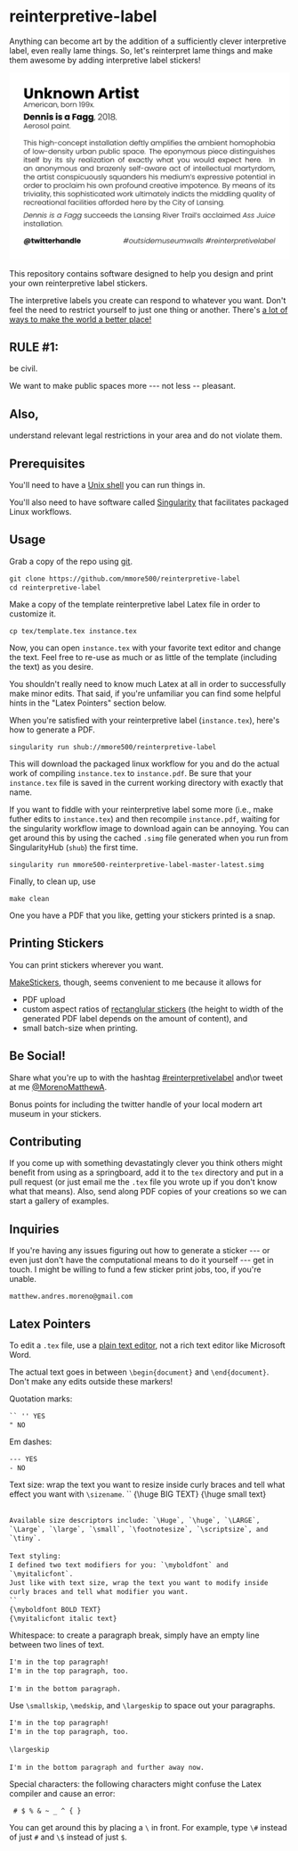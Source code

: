 # reinterpretive-label

Anything can become art by the addition of a sufficiently clever interpretive label, even really lame things.
So, let's reinterpret lame things and make them awesome by adding interpretive label stickers!

![](example.png)

This repository contains software designed to help you design and print your own reinterpretive label stickers.

The interpretive labels you create can respond to whatever you want.
Don't feel the need to restrict yourself to just one thing or another.
There's [a lot of ways to make the world a better place!](https://twitter.com/Malboury/status/968163458679263238/)

## RULE #1:

be civil.

We want to make public spaces more --- not less -- pleasant.

## Also,

understand relevant legal restrictions in your area and do not violate them.

## Prerequisites

You'll need to have a [Unix shell](https://en.wikipedia.org/wiki/Unix_shell) you can run things in.

You'll also need to have software called [Singularity](https://singularity.lbl.gov/) that facilitates packaged Linux workflows.

## Usage

Grab a copy of the repo using [git](https://git-scm.com/).
```
git clone https://github.com/mmore500/reinterpretive-label
cd reinterpretive-label
```

Make a copy of the template reinterpretive label Latex file in order to customize it.

```
cp tex/template.tex instance.tex
```

Now, you can open `instance.tex` with your favorite text editor and change the text.
Feel free to re-use as much or as little of the template (including the text) as you desire.

You shouldn't really need to know much Latex at all in order to successfully make minor edits.
That said, if you're unfamiliar you can find some helpful hints in the "Latex Pointers" section below.

When you're satisfied with your reinterpretive label (`instance.tex`), here's how to generate a PDF.

```
singularity run shub://mmore500/reinterpretive-label
```

This will download the packaged linux workflow for you and do the actual work of compiling `instance.tex` to `instance.pdf`.
Be sure that your `instance.tex` file is saved in the current working directory with exactly that name.

If you want to fiddle with your reinterpretive label some more (i.e., make futher edits to `instance.tex`) and then recompile `instance.pdf`, waiting for the singularity workflow image to download again can be annoying.
You can get around this by using the cached `.simg` file generated when you run from SingularityHub (`shub`) the first time.

```
singularity run mmore500-reinterpretive-label-master-latest.simg
```

Finally, to clean up, use
```
make clean
```

One you have a PDF that you like, getting your stickers printed is a snap.

## Printing Stickers

You can print stickers wherever you want.

[MakeStickers](https://www.makestickers.com/), though, seems convenient to me because it allows for
* PDF upload
* custom aspect ratios of [rectanglular stickers](https://www.makestickers.com/products/custom-stickers/rectangle-stickers) (the height to width of the generated PDF label depends on the amount of content), and
* small batch-size when printing.

## Be Social!

Share what you're up to with the hashtag [#reinterpretivelabel](https://twitter.com/hashtag/reinterpretivelabel) and\or tweet at me [@MorenoMatthewA](https://twitter.com/MorenoMatthewA).

Bonus points for including the twitter handle of your local modern art museum in your stickers.

## Contributing

If you come up with something devastatingly clever you think others might benefit from using as a springboard, add it to the `tex` directory and put in a pull request (or just email me the `.tex` file you wrote up if you don't know what that means).
Also, send along PDF copies of your creations so we can start a gallery of examples.

## Inquiries

If you're having any issues figuring out how to generate a sticker --- or even just don't have the computational means to do it yourself --- get in touch.
I might be willing to fund a few sticker print jobs, too, if you're unable.

```
matthew.andres.moreno@gmail.com
```

## Latex Pointers

To edit a `.tex` file, use a [plain text editor](https://en.wikipedia.org/wiki/Text_editor), not a rich text editor like Microsoft Word.

The actual text goes in between `\begin{document}` and `\end{document}`.
Don't make any edits outside these markers!

Quotation marks:
```
`` '' YES
" NO
```

Em dashes:
```
--- YES
- NO
```

Text size:
wrap the text you want to resize inside curly braces and tell what effect you want with `\sizename`.
``
{\huge BIG TEXT}
{\huge small text}
```

Available size descriptors include: `\Huge`, `\huge`, `\LARGE`, `\Large`, `\large`, `\small`, `\footnotesize`, `\scriptsize`, and `\tiny`.

Text styling:
I defined two text modifiers for you: `\myboldfont` and `\myitalicfont`.
Just like with text size, wrap the text you want to modify inside curly braces and tell what modifier you want.
``
{\myboldfont BOLD TEXT}
{\myitalicfont italic text}
```

Whitespace:
to create a paragraph break, simply have an empty line between two lines of text.
```
I'm in the top paragraph!
I'm in the top paragraph, too.

I'm in the bottom paragraph.
```

Use `\smallskip`, `\medskip`, and `\largeskip` to space out your paragraphs.

```
I'm in the top paragraph!
I'm in the top paragraph, too.

\largeskip

I'm in the bottom paragraph and further away now.
```

Special characters:
the following characters might confuse the Latex compiler and cause an error:
```
 # $ % & ~ _ ^ { }
```
You can get around this by placing a `\` in front.
For example, type `\#` instead of just `#` and `\$` instead of just `$`.
